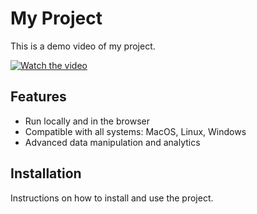 # My Project

This is a demo video of my project.

[![Watch the video](https://img.youtube.com/vi/PgcVZjbHFsE/maxresdefault.jpg)](https://youtu.be/r0aAkMMhOo0?si=eduUF_JnJtlg7Dr7)

## Features

- Run locally and in the browser
- Compatible with all systems: MacOS, Linux, Windows
- Advanced data manipulation and analytics

## Installation

Instructions on how to install and use the project.
